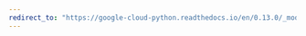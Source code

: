 ```yaml
---
redirect_to: "https://google-cloud-python.readthedocs.io/en/0.13.0/_modules/gcloud/monitoring/query.html"
---
```

